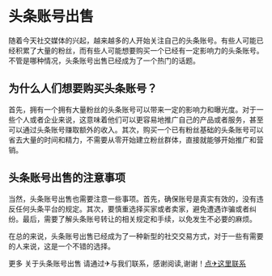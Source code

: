 # 头条账号出售

随着今天社交媒体的兴起，越来越多的人开始关注自己的头条账号。有些人可能已经积累了大量的粉丝，而有些人可能想要购买一个已经有一定影响力的头条账号。不管是哪种情况，头条账号出售已经成为了一个热门的话题。

## 为什么人们想要购买头条账号？

首先，拥有一个拥有大量粉丝的头条账号可以带来一定的影响力和曝光度。对于一些个人或者企业来说，这意味着他们可以更容易地推广自己的产品或者服务，甚至可以通过头条账号赚取额外的收入。其次，购买一个已有粉丝基础的头条账号可以省去大量的时间和精力，不需要从零开始建立粉丝群体，直接就能够开始推广和营销。

## 头条账号出售的注意事项

当然，头条账号出售也需要注意一些事项。首先，确保账号是真实有效的，没有违反任何头条平台的规定。其次，要慎重选择买家或者卖家，避免遭遇诈骗或者纠纷。最后，需要了解头条账号转让的相关规定和手续，以免发生不必要的麻烦。

在总的来说，头条账号出售已经成为了一种新型的社交交易方式，对于一些有需要的人来说，这是一个不错的选择。

更多 关于头条账号出售 请通过✈与我们联系，感谢阅读,谢谢！[点✈这里联系](https://ss.k02.cc)